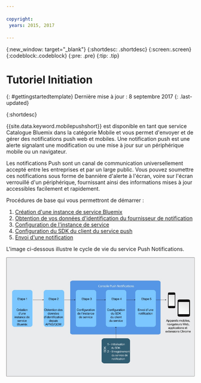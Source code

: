 ```yaml
---

copyright:
 years: 2015, 2017

---
```


{:new_window: target="_blank"}
{:shortdesc: .shortdesc}
{:screen:.screen}
{:codeblock:.codeblock}
{:pre: .pre}
{:tip: .tip}

# Tutoriel Initiation
{: #gettingstartedtemplate}
Dernière mise à jour : 8 septembre 2017
{: .last-updated}

{:shortdesc}

{{site.data.keyword.mobilepushshort}} est disponible en tant que service Catalogue Bluemix dans la catégorie Mobile et vous permet d'envoyer et de gérer des notifications push web et mobiles. Une notification push est une alerte signalant une modification ou une mise à jour sur un périphérique mobile ou un navigateur.

Les notifications Push sont un canal de communication universellement accepté entre les entreprises et par un large public. Vous pouvez soumettre ces notifications sous forme de bannière d'alerte à l'écran, voire sur l'écran verrouillé d'un périphérique, fournissant ainsi des informations mises à jour accessibles facilement et rapidement.  

Procédures de base qui vous permettront de démarrer :

1. [Création d'une instance de service Bluemix ](/docs/services/mobilepush/push_step_prereq.html)
1. [Obtention de vos données d'identification du fournisseur de notification](/docs/services/mobilepush/push_step_1.html)
1. [Configuration de l'instance de service](/docs/services/mobilepush/push_step_2.html)
1. [Configuration du SDK du client du service push](/docs/services/mobilepush/push_step_3.html)
1. [Envoi d'une notification](/docs/services/mobilepush/push_step_4.html)

L'image ci-dessous illustre le cycle de vie du service Push Notifications.

![Présentation de Push](images/push_notification_lifecycle.jpg)


  












